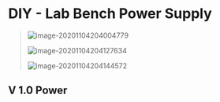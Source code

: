 # DIY - Lab Bench Power Supply



> ![image-20201104204004779](https://gitee.com/zr001/writeimges/raw/master/img/image-20201104204004779.png)
>
> ![image-20201104204127634](https://gitee.com/zr001/writeimges/raw/master/img/image-20201104204127634.png)
>
> ![image-20201104204144572](https://gitee.com/zr001/writeimges/raw/master/img/image-20201104204144572.png)

## V 1.0 Power

> 

